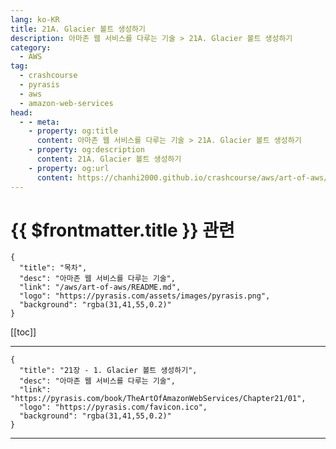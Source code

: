 ```yaml
---
lang: ko-KR
title: 21A. Glacier 볼트 생성하기
description: 아마존 웹 서비스를 다루는 기술 > 21A. Glacier 볼트 생성하기
category:
  - AWS
tag: 
  - crashcourse
  - pyrasis
  - aws 
  - amazon-web-services
head:
  - - meta:
    - property: og:title
      content: 아마존 웹 서비스를 다루는 기술 > 21A. Glacier 볼트 생성하기
    - property: og:description
      content: 21A. Glacier 볼트 생성하기
    - property: og:url
      content: https://chanhi2000.github.io/crashcourse/aws/art-of-aws/21A.html
---
```


# {{ $frontmatter.title }} 관련

```component VPCard
{
  "title": "목차",
  "desc": "아마존 웹 서비스를 다루는 기술",
  "link": "/aws/art-of-aws/README.md",
  "logo": "https://pyrasis.com/assets/images/pyrasis.png",
  "background": "rgba(31,41,55,0.2)"
}
```

[[toc]]

---

```component VPCard
{
  "title": "21장 - 1. Glacier 볼트 생성하기",
  "desc": "아마존 웹 서비스를 다루는 기술",
  "link": "https://pyrasis.com/book/TheArtOfAmazonWebServices/Chapter21/01",
  "logo": "https://pyrasis.com/favicon.ico",
  "background": "rgba(31,41,55,0.2)"
}
```

<!-- TODO: 작성 -->

---

<TagLinks />